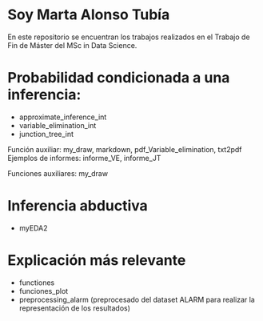 # Soy Marta Alonso Tubía
En este repositorio se encuentran los trabajos realizados en el Trabajo de Fin de Máster del MSc in Data Science.

# Probabilidad condicionada a una inferencia:
- approximate_inference_int
- variable_elimination_int
- junction_tree_int

Función auxiliar: my_draw, markdown, pdf_Variable_elimination, txt2pdf
Ejemplos de informes: informe_VE, informe_JT

Funciones auxiliares: my_draw
# Inferencia abductiva
- myEDA2

# Explicación más relevante
- functiones 
- funciones_plot
- preprocessing_alarm (preprocesado del dataset ALARM para realizar la representación de los resultados)



